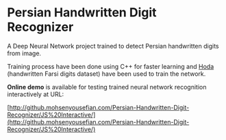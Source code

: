 # Persian Handwritten Digit Recognizer

A Deep Neural Network project trained to detect Persian handwritten digits from image. 

Training process have been done using C++ for faster learning and [Hoda](http://farsiocr.ir/%D9%85%D8%AC%D9%85%D9%88%D8%B9%D9%87-%D8%AF%D8%A7%D8%AF%D9%87/%D9%85%D8%AC%D9%85%D9%88%D8%B9%D9%87-%D8%A7%D8%B1%D9%82%D8%A7%D9%85-%D8%AF%D8%B3%D8%AA%D9%86%D9%88%DB%8C%D8%B3-%D9%87%D8%AF%DB%8C/) (handwritten Farsi digits dataset) have been used to train the network.

 __Online demo__ is available for testing trained neural network recognition interactively at URL:


[http://github.mohsenyousefian.com/Persian-Handwritten-Digit-Recognizer/JS%20Interactive/](http://github.mohsenyousefian.com/Persian-Handwritten-Digit-Recognizer/JS%20Interactive/)
